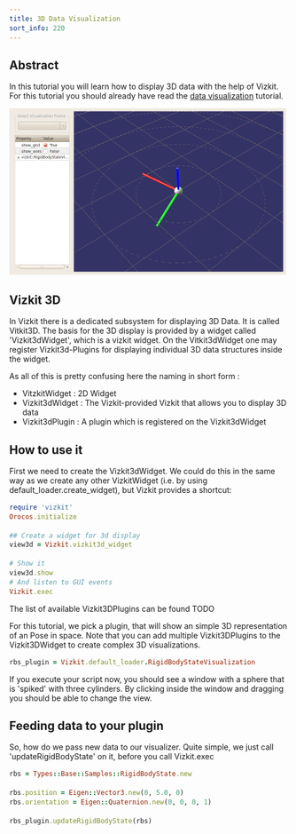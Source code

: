 ```yaml
---
title: 3D Data Visualization
sort_info: 220
---
```


Abstract
-----------
In this tutorial you will learn how to display 3D data with the help of Vizkit.
For this tutorial you should already have read the [data visualization](210_data_visualization.html) tutorial.

![Overview2](220_vizkit3d.png)

Vizkit 3D
-----------
In Vizkit there is a dedicated subsystem for displaying 3D Data. It is called Vitkit3D. The 
basis for the 3D display is provided by a widget called 'Vizkit3dWidget', which is a vizkit widget.
On the Vitkit3dWidget one may register Vizkit3d-Plugins for displaying individual 3D data structures
inside the widget. 

As all of this is pretty confusing here the naming in short form :

  * VitzkitWidget : 2D Widget 
  * Vizkit3dWidget : The Vizkit-provided Vizkit that allows you to display 3D data
  * Vizkit3dPlugin : A plugin which is registered on the Vizkit3dWidget

How to use it
-----------
First we need to create the Vizkit3dWidget. We could do this in the same way as
we create any other VizkitWidget (i.e. by using default_loader.create_widget),
but Vizkit provides a shortcut:

~~~ ruby
require 'vizkit'
Orocos.initialize

## Create a widget for 3d display
view3d = Vizkit.vizkit3d_widget

# Show it
view3d.show
# And listen to GUI events
Vizkit.exec
~~~

The list of available Vizkit3DPlugins can be found TODO

For this tutorial, we pick a plugin, that will show an simple 3D representation of an Pose
in space. Note that you can add multiple Vizkit3DPlugins to the Vizkit3DWidget
to create complex 3D visualizations.

~~~ ruby
rbs_plugin = Vizkit.default_loader.RigidBodyStateVisualization
~~~

If you execute your script now, you should see a window with a sphere that is 'spiked' with three cylinders. 
By clicking inside the window and dragging you should be able to change the view.

Feeding data to your plugin
-----------
So, how do we pass new data to our visualizer. Quite simple, we just call
'updateRigidBodyState' on it, before you call Vizkit.exec

~~~ ruby
rbs = Types::Base::Samples::RigidBodyState.new

rbs.position = Eigen::Vector3.new(0, 5.0, 0)
rbs.orientation = Eigen::Quaternion.new(0, 0, 0, 1)

rbs_plugin.updateRigidBodyState(rbs)
~~~

